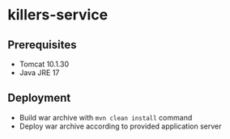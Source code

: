 # killers-service

## Prerequisites

- Tomcat 10.1.30
- Java JRE 17

## Deployment

- Build war archive with `mvn clean install` command
- Deploy war archive according to provided application server